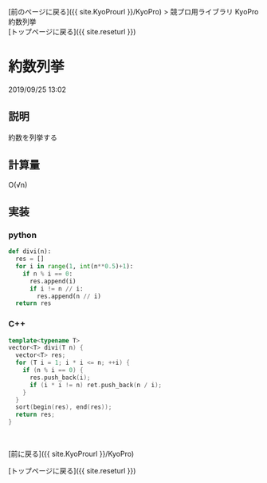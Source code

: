 [前のページに戻る]({{ site.KyoProurl }}/KyoPro) > 競プロ用ライブラリ KyoPro 約数列挙 <br>
[トップページに戻る]({{ site.reseturl }})

# 約数列挙
2019/09/25 13:02

## 説明
約数を列挙する

## 計算量
O(√n)

## 実装

### python
```python
def divi(n):
  res = []
  for i in range(1, int(n**0.5)+1):
    if n % i == 0:
      res.append(i)
      if i != n // i:
        res.append(n // i)
  return res
```
### C++
```cpp
template<typename T>
vector<T> divi(T n) {
  vector<T> res;
  for (T i = 1; i * i <= n; ++i) {
    if (n % i == 0) {
      res.push_back(i);
      if (i * i != n) ret.push_back(n / i);
    }
  }
  sort(begin(res), end(res));
  return res;
}
```
<br>

[前に戻る]({{ site.KyoProurl }}/KyoPro)

[トップページに戻る]({{ site.reseturl }})
